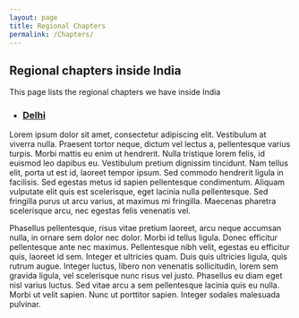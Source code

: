 ```yaml
---
layout: page
title: Regional Chapters
permalink: /Chapters/
---
```


## Regional chapters inside India

This page lists the regional chapters we have inside India

* ### [Delhi](linuxchixin/Delhi/)

Lorem ipsum dolor sit amet, consectetur adipiscing elit. Vestibulum at viverra nulla. Praesent tortor neque, dictum vel lectus a, pellentesque varius turpis. Morbi mattis eu enim ut hendrerit. Nulla tristique lorem felis, id euismod leo dapibus eu. Vestibulum pretium dignissim tincidunt. Nam tellus elit, porta ut est id, laoreet tempor ipsum. Sed commodo hendrerit ligula in facilisis. Sed egestas metus id sapien pellentesque condimentum. Aliquam vulputate elit quis est scelerisque, eget lacinia nulla pellentesque. Sed fringilla purus ut arcu varius, at maximus mi fringilla. Maecenas pharetra scelerisque arcu, nec egestas felis venenatis vel.

Phasellus pellentesque, risus vitae pretium laoreet, arcu neque accumsan nulla, in ornare sem dolor nec dolor. Morbi id tellus ligula. Donec efficitur pellentesque ante nec maximus. Pellentesque nibh velit, egestas eu efficitur quis, laoreet id sem. Integer et ultricies quam. Duis quis ultricies ligula, quis rutrum augue. Integer luctus, libero non venenatis sollicitudin, lorem sem gravida ligula, vel scelerisque nunc risus vel justo. Phasellus eu diam eget nisl varius luctus. Sed vitae arcu a sem pellentesque lacinia quis eu nulla. Morbi ut velit sapien. Nunc ut porttitor sapien. Integer sodales malesuada pulvinar. 

